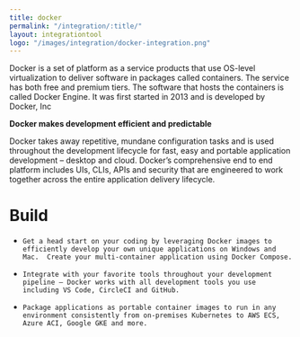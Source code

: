 ```yaml
---
title: docker
permalink: "/integration/:title/"
layout: integrationtool
logo: "/images/integration/docker-integration.png"
---
```


Docker is a set of platform as a service products that use OS-level virtualization to deliver software in packages called containers. The service has both free and premium tiers. The software that hosts the containers is called Docker Engine. It was first started in 2013 and is developed by Docker, Inc


**Docker makes development efficient and predictable**

Docker takes away repetitive, mundane configuration tasks and is used throughout the development lifecycle for fast, easy and portable application development – desktop and cloud. Docker’s comprehensive end to end platform includes UIs, CLIs, APIs and security that are engineered to work together across the entire application delivery lifecycle.



# Build

*     Get a head start on your coding by leveraging Docker images to efficiently develop your own unique applications on Windows and Mac.  Create your multi-container application using Docker Compose.
*     Integrate with your favorite tools throughout your development pipeline – Docker works with all development tools you use including VS Code, CircleCI and GitHub.
*     Package applications as portable container images to run in any environment consistently from on-premises Kubernetes to AWS ECS, Azure ACI, Google GKE and more.

